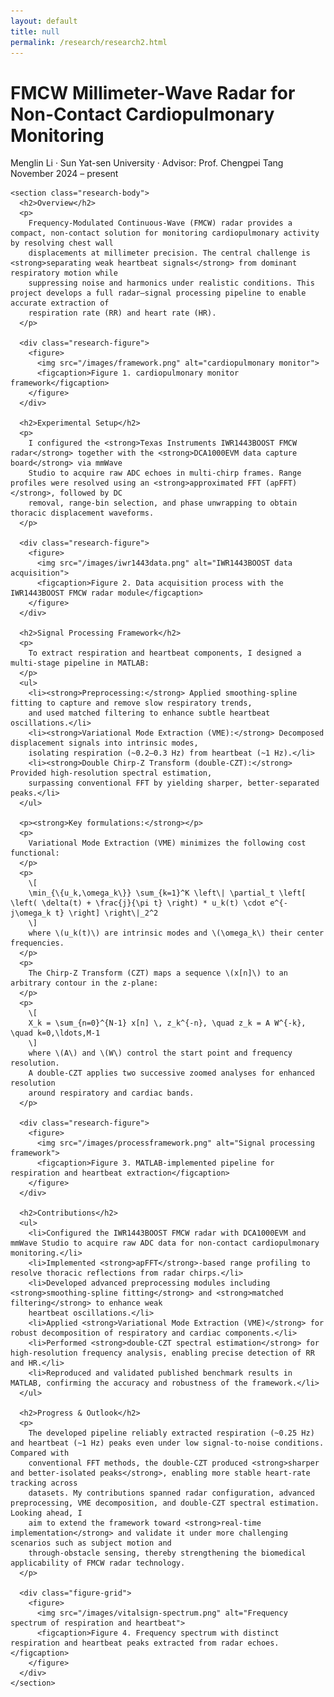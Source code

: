 ```yaml
---
layout: default
title: null
permalink: /research/research2.html
---
```


<html lang="en">
<head>
  <meta charset="UTF-8">
  <title>FMCW Millimeter-Wave Radar for Non-Contact Cardiopulmonary Monitoring</title>
  <link rel="stylesheet" href="research.css">
  <!-- MathJax -->
  <script src="https://polyfill.io/v3/polyfill.min.js?features=es6"></script>
  <script id="MathJax-script" async
    src="https://cdn.jsdelivr.net/npm/mathjax@3/es5/tex-mml-chtml.js">
  </script>
</head>
<body>
<div id="research-detail">
  <div class="content-card">
    <h1 class="page__title">
      FMCW Millimeter-Wave Radar for Non-Contact Cardiopulmonary Monitoring
    </h1>
    <p class="meta">
      Menglin Li · Sun Yat-sen University · Advisor: Prof. Chengpei Tang<br>
      November 2024 – present
    </p>

    <section class="research-body">
      <h2>Overview</h2>
      <p>
        Frequency-Modulated Continuous-Wave (FMCW) radar provides a compact, non-contact solution for monitoring cardiopulmonary activity by resolving chest wall 
        displacements at millimeter precision. The central challenge is <strong>separating weak heartbeat signals</strong> from dominant respiratory motion while 
        suppressing noise and harmonics under realistic conditions. This project develops a full radar–signal processing pipeline to enable accurate extraction of 
        respiration rate (RR) and heart rate (HR).
      </p>
      
      <div class="research-figure">
        <figure>
          <img src="/images/framework.png" alt="cardiopulmonary monitor">
          <figcaption>Figure 1. cardiopulmonary monitor framework</figcaption>
        </figure>
      </div>
      
      <h2>Experimental Setup</h2>
      <p>
        I configured the <strong>Texas Instruments IWR1443BOOST FMCW radar</strong> together with the <strong>DCA1000EVM data capture board</strong> via mmWave 
        Studio to acquire raw ADC echoes in multi-chirp frames. Range profiles were resolved using an <strong>approximated FFT (apFFT)</strong>, followed by DC 
        removal, range-bin selection, and phase unwrapping to obtain thoracic displacement waveforms.
      </p>

      <div class="research-figure">
        <figure>
          <img src="/images/iwr1443data.png" alt="IWR1443BOOST data acquisition">
          <figcaption>Figure 2. Data acquisition process with the IWR1443BOOST FMCW radar module</figcaption>
        </figure>
      </div>

      <h2>Signal Processing Framework</h2>
      <p>
        To extract respiration and heartbeat components, I designed a multi-stage pipeline in MATLAB:
      </p>
      <ul>
        <li><strong>Preprocessing:</strong> Applied smoothing-spline fitting to capture and remove slow respiratory trends, 
        and used matched filtering to enhance subtle heartbeat oscillations.</li>
        <li><strong>Variational Mode Extraction (VME):</strong> Decomposed displacement signals into intrinsic modes, 
        isolating respiration (~0.2–0.3 Hz) from heartbeat (~1 Hz).</li>
        <li><strong>Double Chirp-Z Transform (double-CZT):</strong> Provided high-resolution spectral estimation, 
        surpassing conventional FFT by yielding sharper, better-separated peaks.</li>
      </ul>

      <p><strong>Key formulations:</strong></p>
      <p>
        Variational Mode Extraction (VME) minimizes the following cost functional:
      </p>
      <p>
        \[
        \min_{\{u_k,\omega_k\}} \sum_{k=1}^K \left\| \partial_t \left[ \left( \delta(t) + \frac{j}{\pi t} \right) * u_k(t) \cdot e^{-j\omega_k t} \right] \right\|_2^2
        \]
        where \(u_k(t)\) are intrinsic modes and \(\omega_k\) their center frequencies.
      </p>
      <p>
        The Chirp-Z Transform (CZT) maps a sequence \(x[n]\) to an arbitrary contour in the z-plane:
      </p>
      <p>
        \[
        X_k = \sum_{n=0}^{N-1} x[n] \, z_k^{-n}, \quad z_k = A W^{-k}, \quad k=0,\ldots,M-1
        \]
        where \(A\) and \(W\) control the start point and frequency resolution. 
        A double-CZT applies two successive zoomed analyses for enhanced resolution 
        around respiratory and cardiac bands.
      </p>

      <div class="research-figure">
        <figure>
          <img src="/images/processframework.png" alt="Signal processing framework">
          <figcaption>Figure 3. MATLAB-implemented pipeline for respiration and heartbeat extraction</figcaption>
        </figure>
      </div>

      <h2>Contributions</h2>
      <ul>
        <li>Configured the IWR1443BOOST FMCW radar with DCA1000EVM and mmWave Studio to acquire raw ADC data for non-contact cardiopulmonary monitoring.</li>
        <li>Implemented <strong>apFFT</strong>-based range profiling to resolve thoracic reflections from radar chirps.</li>
        <li>Developed advanced preprocessing modules including <strong>smoothing-spline fitting</strong> and <strong>matched filtering</strong> to enhance weak 
        heartbeat oscillations.</li>
        <li>Applied <strong>Variational Mode Extraction (VME)</strong> for robust decomposition of respiratory and cardiac components.</li>
        <li>Performed <strong>double-CZT spectral estimation</strong> for high-resolution frequency analysis, enabling precise detection of RR and HR.</li>
        <li>Reproduced and validated published benchmark results in MATLAB, confirming the accuracy and robustness of the framework.</li>
      </ul>

      <h2>Progress & Outlook</h2>
      <p>
        The developed pipeline reliably extracted respiration (~0.25 Hz) and heartbeat (~1 Hz) peaks even under low signal-to-noise conditions. Compared with 
        conventional FFT methods, the double-CZT produced <strong>sharper and better-isolated peaks</strong>, enabling more stable heart-rate tracking across 
        datasets. My contributions spanned radar configuration, advanced preprocessing, VME decomposition, and double-CZT spectral estimation. Looking ahead, I 
        aim to extend the framework toward <strong>real-time implementation</strong> and validate it under more challenging scenarios such as subject motion and 
        through-obstacle sensing, thereby strengthening the biomedical applicability of FMCW radar technology.
      </p>

      <div class="figure-grid">
        <figure>
          <img src="/images/vitalsign-spectrum.png" alt="Frequency spectrum of respiration and heartbeat">
          <figcaption>Figure 4. Frequency spectrum with distinct respiration and heartbeat peaks extracted from radar echoes.</figcaption>
        </figure>
      </div>
    </section>
  </div>
</div>
</body>
</html>
